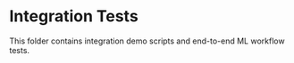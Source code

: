 # Integration Tests

This folder contains integration demo scripts and end-to-end ML workflow tests.